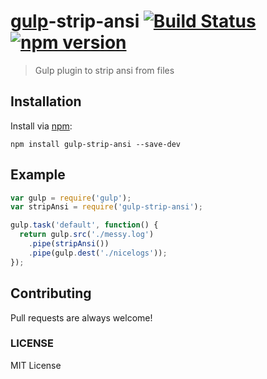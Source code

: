 # [gulp](https://github.com/gulpjs/gulp)-strip-ansi [![Build Status](https://travis-ci.org/Prioe/gulp-strip-ansi.svg?branch=master)](https://travis-ci.org/Prioe/gulp-strip-ansi) [![npm version](https://badge.fury.io/js/gulp-strip-ansi.svg)](https://badge.fury.io/js/gulp-strip-ansi)

> Gulp plugin to strip ansi from files

## Installation

Install via [npm](https://npmjs.org/package/gulp-strip-ansi):

```
npm install gulp-strip-ansi --save-dev
```

## Example

```js
var gulp = require('gulp');
var stripAnsi = require('gulp-strip-ansi');

gulp.task('default', function() {
  return gulp.src('./messy.log')
    .pipe(stripAnsi())
    .pipe(gulp.dest('./nicelogs'));
});
```

## Contributing

Pull requests are always welcome!

### LICENSE

MIT License
